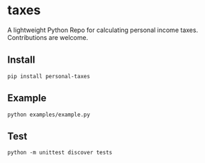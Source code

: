# taxes
A lightweight Python Repo for calculating personal income taxes. Contributions are welcome.

## Install
```
pip install personal-taxes
```

## Example
```
python examples/example.py
```

## Test
```
python -m unittest discover tests
```
